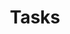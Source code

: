 ---
title: Tasks
linktitle: Tasks
description: >
  Armory Continuous Deployment-as-a-Service tasks show you how to do discreet tasks in the Armory CD-as-a-Service platform.

weight: 30
---